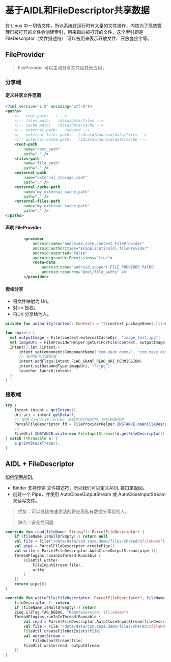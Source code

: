 # 基于AIDL和FileDescriptor共享数据

在 Linux 中一切皆文件，所以系统在运行时有大量的文件操作，内核为了高效管理已被打开的文件会创建索引，用来指向被打开的文件，这个索引即是FileDescriptor（文件描述符） 可以被用来表示开放文件、开放套接字等。

## FileProvider

> FileProvider 可以主动分享文件给其他应用，

### 分享端

#### 定义共享文件范围

```xml
<?xml version="1.0" encoding="utf-8"?>
<paths>
    <!-- root-path:   / -->
    <!-- files-path:   /data/data/files -->
    <!-- cache-path:   /data/data/cache -->
    <!-- external-path:   /sdcard -->
    <!-- external-files-path:   /sdcard/Android/data/files -->
    <!-- external-cache-path:   /sdcard/Android/data/cache -->
    <root-path
        name="root_path"
        path="." />
    <files-path
        name="file_path"
        path="." />
    <external-path
        name="external_storage_root"
        path="." />
    <external-cache-path
        name="my_external_cache_path"
        path="." />
    <external-files-path
        name="my_external_cache_path"
        path="." />
</paths>
```

#### 声明 FileProvider

```xml
        <provider
            android:name="androidx.core.content.FileProvider"
            android:authorities="${applicationId}.fileProvider"
            android:exported="false"
            android:grantUriPermissions="true">
            <meta-data
                android:name="android.support.FILE_PROVIDER_PATHS"
                android:resource="@xml/file_paths" />
        </provider>
```

#### 授权分享

- 将文件映射为 Uri。
- 对Uri 授权。
- 将Uri 分享给他人。

```kotlin
private fun authority(context: Context) = "${context.packageName}.fileProvider"

fun share() {
  val outputImage = File(context.externalCacheDir, "image_test.jpg")
  val imageUri = FileProviderHelper.getUriForFile(context, outputImage)
  Intent().let {intent->
      intent.setComponent(ComponentName("com.zaze.demo2", "com.zaze.demo.MainActivity"))
      // 临时授予读取权限
      intent.addFlags(Intent.FLAG_GRANT_READ_URI_PERMISSION)
      intent.setDataAndType(imageUri, "*/jpg")
      launcher.launch(intent)
  }
}
```

### 接收端

```java
try {
    Intent intent = getIntent();
    Uri uri = intent.getData();
  	// 使用 ContentProvider 来获取文件描述符，存在权限校验
    ParcelFileDescriptor fd = FileProviderHelper.INSTANCE.openFileDescriptor(getActivityContext(), uri, "r");
    //
    FileUtil.INSTANCE.write(new FileInputStream(fd.getFileDescriptor()), new FileOutputStream(new File(getActivityContext().getExternalCacheDir(), "aaa.jpg")));
} catch (Throwable e) {
    e.printStackTrace();
}
```



## AIDL + FileDescriptor

[如何使用AIDL](./Android进程间通信.md)

- Binder 支持传输 文件描述符，所以我们可以定义AIDL 接口来返回。
- 创建一个 Pipe，并使用 AutoCloseOutputStream 或 AutoCloseInputStream 来读写文件。

> 优势：可以直接快速灵活的将应用私有数据分享给他人。
>
> 缺点：安全性问题

```kotlin
override fun read(fileName: String?): ParcelFileDescriptor? {
    if (fileName.isNullOrEmpty()) return null
    val file = File("/data/data/com.zaze.demo/files/shared/$fileName")
    val pipe = ParcelFileDescriptor.createPipe()
    val write = ParcelFileDescriptor.AutoCloseOutputStream(pipe[1])
    ThreadPlugins.runInIoThread(Runnable {
        FileUtil.write(
            FileInputStream(file),
            write
        )
    })
    return pipe[0]
}

override fun writeFile(fileDescriptor: ParcelFileDescriptor?, fileName: String?) {
    fileDescriptor ?: return
    if (fileName.isNullOrEmpty()) return
    ZLog.i(ZTag.TAG_DEBUG, "RemoteService: $fileName")
    ThreadPlugins.runInIoThread(Runnable {
        val read = ParcelFileDescriptor.AutoCloseInputStream(fileDescriptor)
        val file = File("/data/data/com.zaze.demo/files/shared/$fileName")
        FileUtil.createFileNotExists(file)
        val outputStream =
            FileOutputStream(file)
        FileUtil.write(read, outputStream)
    })
}
```

